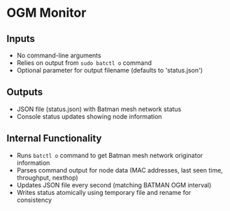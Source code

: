 # OGM Monitor

## Inputs
- No command-line arguments
- Relies on output from `sudo batctl o` command
- Optional parameter for output filename (defaults to 'status.json')

## Outputs
- JSON file (status.json) with Batman mesh network status
- Console status updates showing node information

## Internal Functionality
- Runs `batctl o` command to get Batman mesh network originator information
- Parses command output for node data (MAC addresses, last seen time, throughput, nexthop)
- Updates JSON file every second (matching BATMAN OGM interval)
- Writes status atomically using temporary file and rename for consistency
